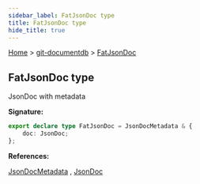 ```yaml
---
sidebar_label: FatJsonDoc type
title: FatJsonDoc type
hide_title: true
---
```


[Home](./index.md) &gt; [git-documentdb](./git-documentdb.md) &gt; [FatJsonDoc](./git-documentdb.fatjsondoc.md)

## FatJsonDoc type

JsonDoc with metadata

<b>Signature:</b>

```typescript
export declare type FatJsonDoc = JsonDocMetadata & {
    doc: JsonDoc;
};
```
<b>References:</b>

[JsonDocMetadata](./git-documentdb.jsondocmetadata.md) , [JsonDoc](./git-documentdb.jsondoc.md)


